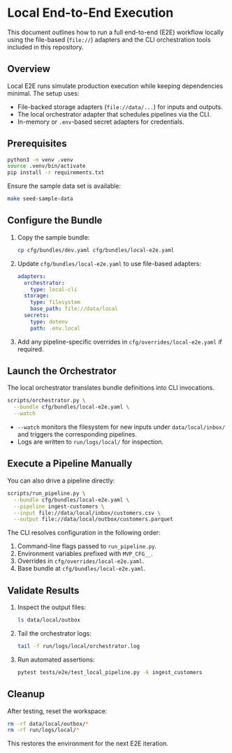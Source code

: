 # Local End-to-End Execution

This document outlines how to run a full end-to-end (E2E) workflow locally using the file-based (`file://`) adapters and the CLI orchestration tools included in this repository.

## Overview

Local E2E runs simulate production execution while keeping dependencies minimal. The setup uses:

- File-backed storage adapters (`file://data/...`) for inputs and outputs.
- The local orchestrator adapter that schedules pipelines via the CLI.
- In-memory or `.env`-based secret adapters for credentials.

## Prerequisites

```bash
python3 -m venv .venv
source .venv/bin/activate
pip install -r requirements.txt
```

Ensure the sample data set is available:

```bash
make seed-sample-data
```

## Configure the Bundle

1. Copy the sample bundle:
   ```bash
   cp cfg/bundles/dev.yaml cfg/bundles/local-e2e.yaml
   ```
2. Update `cfg/bundles/local-e2e.yaml` to use file-based adapters:
   ```yaml
   adapters:
     orchestrator:
       type: local-cli
     storage:
       type: filesystem
       base_path: file://data/local
     secrets:
       type: dotenv
       path: .env.local
   ```
3. Add any pipeline-specific overrides in `cfg/overrides/local-e2e.yaml` if required.

## Launch the Orchestrator

The local orchestrator translates bundle definitions into CLI invocations.

```bash
scripts/orchestrator.py \
  --bundle cfg/bundles/local-e2e.yaml \
  --watch
```

- `--watch` monitors the filesystem for new inputs under `data/local/inbox/` and triggers the corresponding pipelines.
- Logs are written to `run/logs/local/` for inspection.

## Execute a Pipeline Manually

You can also drive a pipeline directly:

```bash
scripts/run_pipeline.py \
  --bundle cfg/bundles/local-e2e.yaml \
  --pipeline ingest-customers \
  --input file://data/local/inbox/customers.csv \
  --output file://data/local/outbox/customers.parquet
```

The CLI resolves configuration in the following order:

1. Command-line flags passed to `run_pipeline.py`.
2. Environment variables prefixed with `MVP_CFG__`.
3. Overrides in `cfg/overrides/local-e2e.yaml`.
4. Base bundle at `cfg/bundles/local-e2e.yaml`.

## Validate Results

1. Inspect the output files:
   ```bash
   ls data/local/outbox
   ```
2. Tail the orchestrator logs:
   ```bash
   tail -f run/logs/local/orchestrator.log
   ```
3. Run automated assertions:
   ```bash
   pytest tests/e2e/test_local_pipeline.py -k ingest_customers
   ```

## Cleanup

After testing, reset the workspace:

```bash
rm -rf data/local/outbox/*
rm -rf run/logs/local/*
```

This restores the environment for the next E2E iteration.
